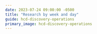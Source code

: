 ```yaml
---
date: 2023-07-24 09:00:00 -0500
title: "Research by week and day"
guide: hcd-discovery-operations
primary_image: hcd-discovery-operations
---
```

